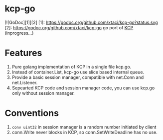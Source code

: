 # kcp-go
[![GoDoc][1]][2]
[1]: https://godoc.org/github.com/xtaci/kcp-go?status.svg
[2]: https://godoc.org/github.com/xtaci/kcp-go
go port of [KCP](https://github.com/skywind3000/kcp) (inprogress...) 

# Features
1. Pure golang implementation of KCP in a single file kcp.go.
2. Instead of container.List, kcp-go use slice based internal queue. 
3. Provide a basic session manager, compatible with net.Conn and net.Listener.
4. Sepearted KCP code and session manager code, you can use kcp.go only without session manager.

# Conventions
1. ```conv uint32``` in session manager is a random number initiated by client
2. conn.Write never blocks in KCP, so conn.SetWriteDeadline has no use.
